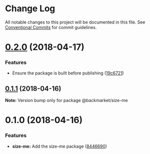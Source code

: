 # Change Log

All notable changes to this project will be documented in this file.
See [Conventional Commits](https://conventionalcommits.org) for commit guidelines.

<a name="0.2.0"></a>
# [0.2.0](https://github.com/antoinerey/kalliste-next/compare/@backmarket/size-me@0.1.1...@backmarket/size-me@0.2.0) (2018-04-17)


### Features

* Ensure the package is built before publishing ([19c6721](https://github.com/antoinerey/kalliste-next/commit/19c6721))




<a name="0.1.1"></a>
## [0.1.1](https://github.com/antoinerey/kalliste-next/compare/@backmarket/size-me@0.1.0...@backmarket/size-me@0.1.1) (2018-04-16)




**Note:** Version bump only for package @backmarket/size-me

<a name="0.1.0"></a>
# 0.1.0 (2018-04-16)


### Features

* **size-me:** Add the size-me package ([8446690](https://github.com/antoinerey/kalliste-next/commit/8446690))
